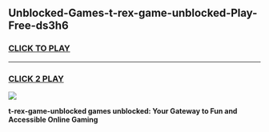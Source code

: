 
## Unblocked-Games-t-rex-game-unblocked-Play-Free-ds3h6
<h3>
<a href="https://premium76.site?title=t-rex-game-unblocked&ref=23A">CLICK TO PLAY</a></h3>
<hr>

<h3>
<a href="https://premium76.site?title=t-rex-game-unblocked&ref=23A">CLICK 2 PLAY</a>
  
</h3>

<a href="https://premium76.site?title=t-rex-game-unblocked&ref=23A"><img src="https://clearcache.store/games.png"></a>


**t-rex-game-unblocked games unblocked: Your Gateway to Fun and Accessible Online Gaming**
